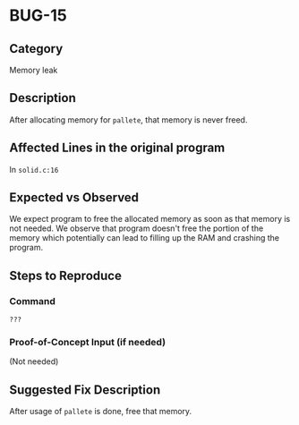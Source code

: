 # BUG-15
## Category
Memory leak

## Description

After allocating memory for `pallete`, that memory is never freed.

## Affected Lines in the original program
In `solid.c:16`

## Expected vs Observed
We expect program to free the allocated memory as soon as that memory is not needed. We observe that program doesn't free the portion of the memory which potentially can lead to filling up the RAM and crashing the program.

## Steps to Reproduce

### Command

```
???
```
### Proof-of-Concept Input (if needed)
(Not needed)

## Suggested Fix Description
After usage of `pallete` is done, free that memory.
